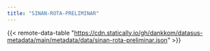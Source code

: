 ```yaml
---
title: "SINAN-ROTA-PRELIMINAR"
---
```


{{< remote-data-table "https://cdn.statically.io/gh/dankkom/datasus-metadata/main/metadata/data/sinan-rota-preliminar.json" >}}
